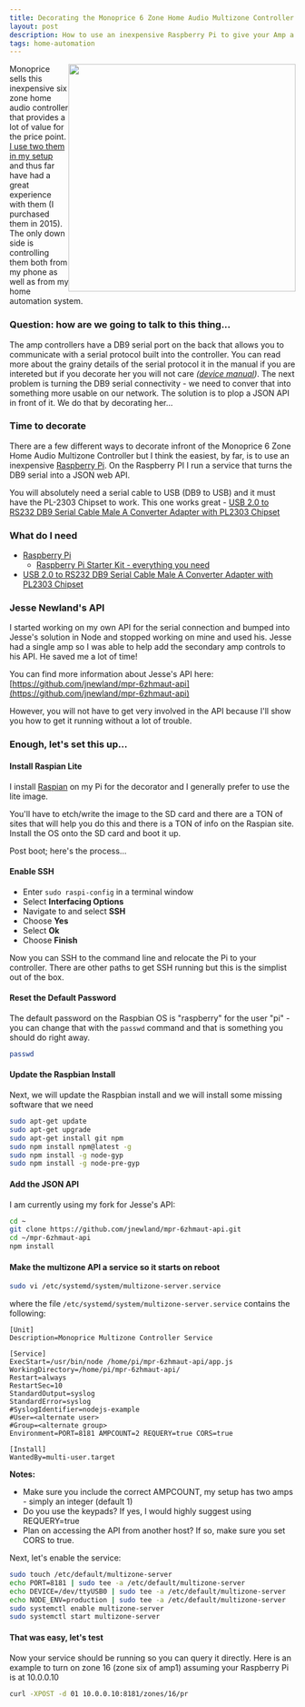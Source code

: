 ```yaml
---
title: Decorating the Monoprice 6 Zone Home Audio Multizone Controller
layout: post
description: How to use an inexpensive Raspberry Pi to give your Amp a JSON API
tags: home-automation
---
```


<img src="https://s3-us-west-2.amazonaws.com/chrisschuld.com/images/monoprice-six-zone-amp-rear.png" style="width:400px;float:right;"/>

Monoprice sells this inexpensive six zone home audio controller that provides a lot of value for the price point.  [I use two them in my setup](/2019/05/whole-house-audio/) and thus far have had a great experience with them (I purchased them in 2015).  The only down side is controlling them both from my phone as well as from my home automation system.

### Question: how are we going to talk to this thing...

The amp controllers have a DB9 serial port on the back that allows you to communicate with a serial protocol built into the controller.  You can read more about the grainy details of the serial protocol it in the manual if you are intereted but if you decorate her you will not care *([device manual](https://downloads.monoprice.com/files/manuals/10761_Manual_141028.pdf))*.  The next problem is turning the DB9 serial connectivity - we need to conver that into something more usable on our network.  The solution is to plop a JSON API in front of it.  We do that by decorating her...

### Time to decorate

There are a few different ways to decorate infront of the Monoprice 6 Zone Home Audio Multizone Controller but I think the easiest, by far, is to use an inexpensive [Raspberry Pi](https://amzn.to/2Xk58og).  On the Raspberry PI I run a service that turns the DB9 serial into a JSON web API.

You will absolutely need a serial cable to USB (DB9 to USB) and it must have the PL-2303 Chipset to work.  This one works great - [USB 2.0 to RS232 DB9 Serial Cable Male A Converter Adapter with PL2303 Chipset](https://amzn.to/2ypmceB)

### What do I need
+ [Raspberry Pi](https://amzn.to/2Xk58og)
  + [Raspberry Pi Starter Kit - everything you need](https://amzn.to/33cXPz4)
+ [USB 2.0 to RS232 DB9 Serial Cable Male A Converter Adapter with PL2303 Chipset](https://amzn.to/2ypmceB)

### Jesse Newland's API 

I started working on my own API for the serial connection and bumped into Jesse's solution in Node and stopped working on mine and used his.  Jesse had a single amp so I was able to help add the secondary amp controls to his API.  He saved me a lot of time!

You can find more information about Jesse's API here: [https://github.com/jnewland/mpr-6zhmaut-api](https://github.com/jnewland/mpr-6zhmaut-api)

However, you will not have to get very involved in the API because I'll show you how to get it running without a lot of trouble.

### Enough, let's set this up...

#### Install Raspian Lite

I install [Raspian](https://www.raspberrypi.org/downloads/raspbian/) on my Pi for the decorator and I generally prefer to use the lite image.

You'll have to etch/write the image to the SD card and there are a TON of sites that will help you do this and there is a TON of info on the Raspian site.  Install the OS onto the SD card and boot it up.

Post boot; here's the process...

#### Enable SSH

+ Enter `sudo raspi-config` in a terminal window
+ Select **Interfacing Options**
+ Navigate to and select **SSH**
+ Choose **Yes**
+ Select **Ok**
+ Choose **Finish**

Now you can SSH to the command line and relocate the Pi to your controller.  There are other paths to get SSH running but this is the simplist out of the box.

#### Reset the Default Password

The default password on the Raspbian OS is "raspberry" for the user "pi" - you can change that with the `passwd` command and that is something you should do right away.

```bash
passwd
```

#### Update the Raspbian Install

Next, we will update the Raspbian install and we will install some missing software that we need

```bash
sudo apt-get update
sudo apt-get upgrade
sudo apt-get install git npm
sudo npm install npm@latest -g
sudo npm install -g node-gyp
sudo npm install -g node-pre-gyp
```

#### Add the JSON API

I am currently using my fork for Jesse's API:

```bash
cd ~
git clone https://github.com/jnewland/mpr-6zhmaut-api.git
cd ~/mpr-6zhmaut-api
npm install
```

#### Make the multizone API a service so it starts on reboot

```bash
sudo vi /etc/systemd/system/multizone-server.service
```

where the file `/etc/systemd/system/multizone-server.service` contains the following:
```
[Unit]
Description=Monoprice Multizone Controller Service

[Service]
ExecStart=/usr/bin/node /home/pi/mpr-6zhmaut-api/app.js
WorkingDirectory=/home/pi/mpr-6zhmaut-api/
Restart=always
RestartSec=10
StandardOutput=syslog
StandardError=syslog
#SyslogIdentifier=nodejs-example
#User=<alternate user>
#Group=<alternate group>
Environment=PORT=8181 AMPCOUNT=2 REQUERY=true CORS=true

[Install]
WantedBy=multi-user.target
```
**Notes:**
+ Make sure you include the correct AMPCOUNT, my setup has two amps - simply an integer (default 1)
+ Do you use the keypads?  If yes, I would highly suggest using REQUERY=true
+ Plan on accessing the API from another host?  If so, make sure you set CORS to true.

Next, let's enable the service:

```bash
sudo touch /etc/default/multizone-server
echo PORT=8181 | sudo tee -a /etc/default/multizone-server
echo DEVICE=/dev/ttyUSB0 | sudo tee -a /etc/default/multizone-server
echo NODE_ENV=production | sudo tee -a /etc/default/multizone-server
sudo systemctl enable multizone-server
sudo systemctl start multizone-server
```

#### That was easy, let's test

Now your service should be running so you can query it directly.  Here is an example to turn on zone 16 (zone six of amp1) assuming your Raspberry Pi is at 10.0.0.10
```bash
curl -XPOST -d 01 10.0.0.10:8181/zones/16/pr
```

